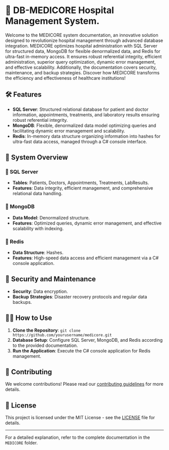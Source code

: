 # 🚀 DB-MEDICORE Hospital Management System.

Welcome to the MEDICORE system documentation, an innovative solution designed to revolutionize hospital management through advanced database integration. MEDICORE optimizes hospital administration with SQL Server for structured data, MongoDB for flexible denormalized data, and Redis for ultra-fast in-memory access. It ensures robust referential integrity, efficient administration, superior query optimization, dynamic error management, and effective scalability. Additionally, the documentation covers security, maintenance, and backup strategies. Discover how MEDICORE transforms the efficiency and effectiveness of healthcare institutions!

## 🛠 Features

- **SQL Server**: Structured relational database for patient and doctor information, appointments, treatments, and laboratory results ensuring robust referential integrity.
- **MongoDB**: Flexible, denormalized data model optimizing queries and facilitating dynamic error management and scalability.
- **Redis**: In-memory data structure organizing information into hashes for ultra-fast data access, managed through a C# console interface.

## 💎 System Overview

### 🥘 SQL Server
- **Tables**: Patients, Doctors, Appointments, Treatments, LabResults.
- **Features**: Data integrity, efficient management, and comprehensive relational data handling.

### 🥘 MongoDB
- **Data Model**: Denormalized structure.
- **Features**: Optimized queries, dynamic error management, and effective scalability with indexing.

### 🥘 Redis
- **Data Structure**: Hashes.
- **Features**: High-speed data access and efficient management via a C# console application.

## 📔 Security and Maintenance
- **Security**: Data encryption.
- **Backup Strategies**: Disaster recovery protocols and regular data backups.

## 🐱‍👤 How to Use
1. **Clone the Repository**: `git clone https://github.com/yourusername/medicore.git`
2. **Database Setup**: Configure SQL Server, MongoDB, and Redis according to the provided documentation.
3. **Run the Application**: Execute the C# console application for Redis management.

## 🎈 Contributing
We welcome contributions! Please read our [contributing guidelines](CONTRIBUTING.md) for more details.

## 🔗 License
This project is licensed under the MIT License - see the [LICENSE](LICENSE) file for details.

---

For a detailed explanation, refer to the complete documentation in the `MEDICORE` folder.
